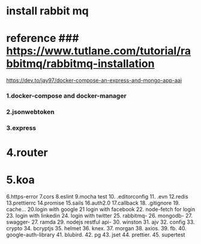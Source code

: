 # install rabbit mq
# reference ### https://www.tutlane.com/tutorial/rabbitmq/rabbitmq-installation

https://dev.to/jay97/docker-compose-an-express-and-mongo-app-aai


### 1.docker-compose and docker-manager
### 2.jsonwebtoken
### 3.express
# 4.router
# 5.koa
6.https-error
7.cors
8.eslint
9.mocha test
10. .editorconfig
11. .evn
12.redis
13.prettierrc
14.promise
15.sails
16.auth2.0
17.callback
18. .gitignore
19. cache...
20.login with google
21 login with facebook
22. node-fetch for login
23. login with linkedin
24. login with twitter
25. rabbitmq-
26. mongodb-
27. swagger-
27. ramda
29. nodejs restful api-
30. winston
31. ajv
32. config
33. crypto
34. bcryptjs
35. helmet
36. knex.
37. morgan
38. axios.
39. fb.
40. google-auth-library
41. blubird.
42. pg
43. jset
44. prettier.
45. supertest


